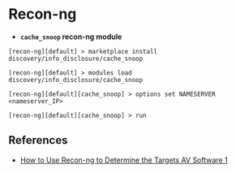 # Recon-ng

- **`cache_snoop` recon-ng module**

```
[recon-ng][default] > marketplace install discovery/info_disclosure/cache_snoop

[recon-ng][default] > modules load discovery/info_disclosure/cache_snoop

[recon-ng][default][cache_snoop] > options set NAMESERVER <nameserver_IP>

[recon-ng][default][cache_snoop] > run
```

## References

- [How to Use Recon-ng to Determine the Targets AV Software 1](https://www.hackers-arise.com/post/2016/05/23/How-to-Use-Reconng-to-Determine-the-Targets-AV-Software-1)
